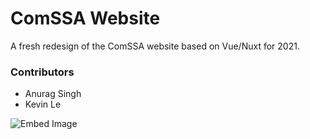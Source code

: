 # ComSSA Website

A fresh redesign of the ComSSA website based on Vue/Nuxt for 2021.

### Contributors

- Anurag Singh
- Kevin Le

![Embed Image](https://i.imgur.com/MffpQVL.jpg)
